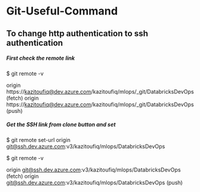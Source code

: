 # Git-Useful-Command

## To change http authentication to ssh authentication 

##### First check the remote link 

$ git remote -v

origin  https://kazitoufiq@dev.azure.com/kazitoufiq/mlops/_git/DatabricksDevOps (fetch)
origin  https://kazitoufiq@dev.azure.com/kazitoufiq/mlops/_git/DatabricksDevOps (push)


##### Get the SSH link from clone button and set 

$ git remote set-url origin git@ssh.dev.azure.com:v3/kazitoufiq/mlops/DatabricksDevOps

$ git remote -v

origin  git@ssh.dev.azure.com:v3/kazitoufiq/mlops/DatabricksDevOps (fetch)
origin  git@ssh.dev.azure.com:v3/kazitoufiq/mlops/DatabricksDevOps (push)

